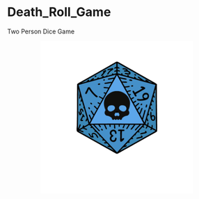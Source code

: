 # Death_Roll_Game
Two Person Dice Game

<p align="center">
  <img src="Death Roll.png" width="350" title="hover text">
 
</p>
